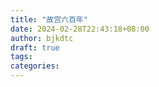 ```yaml
---
title: "故宫六百年"
date: 2024-02-28T22:43:18+08:00
author: bjkdtc
draft: true
tags:
categories:
---
```


